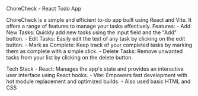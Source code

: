 ChoreCheck - React Todo App

ChoreCheck is a simple and efficient to-do app built using React and Vite. It offers a range of features to manage your tasks effectively. 
Features:
    - Add New Tasks: Quickly add new tasks using the input field and the "Add" button.
    - Edit Tasks: Easily edit the text of any task by clicking on the edit button.
    - Mark as Complete: Keep track of your completed tasks by marking them as complete with a simple click.
    - Delete Tasks: Remove unwanted tasks from your list by clicking on the delete button.

Tech Stack
    - React: Manages the app's state and provides an interactive user interface using React hooks.
    - Vite: Empowers fast development with hot module replacement and optimized builds.
    - Also used basic HTML and CSS
